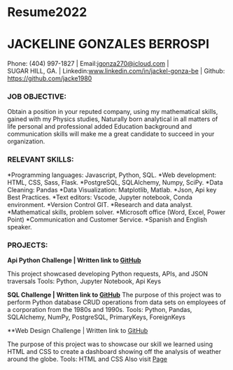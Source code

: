 # Resume2022

   # **JACKELINE GONZALES BERROSPI**
Phone: (404) 997-1827 |  Email:jgonza270@icloud.com |  
SUGAR HILL, GA. |
Linkedin:www.linkedin.com/in/jackel-gonza-be  | Github: https://github.com/jacke1980

###  **JOB OBJECTIVE:**

Obtain a position in your reputed company, using my mathematical skills, gained with my
Physics studies, Naturally born analytical in all matters of life personal and professional added
Education background and communication skills will make me a great candidate  to succeed in your organization.

### **RELEVANT SKILLS:**

*Programming languages: Javascript, Python, SQL. 
*Web development: HTML, CSS, Sass, Flask.
*PostgreSQL, SQLAlchemy,  Numpy, SciPy.
*Data Cleaning: Pandas
*Data Visualization: Matplotlib, Matlab.
*Json, Api key Best Practices.
*Text editors: Vscode, Jupyter notebook, Conda environment.
*Version Control GIT.
*Research and data analyst.
*Mathematical skills, problem solver.
*Microsoft office (Word, Excel,  Power Point)
*Communication and Customer Service.
*Spanish and English speaker.

### **PROJECTS:**

**Api Python Challenge | Written link to [GitHub](https://github.com/jacke1980/Api_Python_Challenge)**

This project showcased developing Python requests, APIs, and JSON traversals
Tools: Python, Jupyter Notebook, Api Keys 

**SQL Challenge | Written link to [GitHub](https://github.com/jacke1980/SQL-Challenge)**
The purpose of this project was to perform Python database CRUD operations from data sets
on employees of a corporation from the 1980s and 1990s. 
Tools: Python, Pandas, SQLAlchemy, NumPy, PostgreSQL, PrimaryKeys,
ForeignKeys

**Web Design Challenge | Written link to [GitHub](https://github.com/jacke1980/web-design-challenge)

The purpose of this project was to showcase our skill we learned using HTML and CSS to create a dashboard showing off the analysis of weather around the globe.
Tools:  HTML and CSS
Also visit [Page](https://jacke1980.github.io/)



